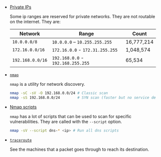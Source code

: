* [Private IPs]()

    Some ip ranges are reserved for private networks. They are not routable on the internet. They are:

    | Network | Range | Count |
    | --- | --- | --- |
    | `10.0.0.0/8` | `10.0.0.0` – `10.255.255.255` | 16,777,214 |
    | `172.16.0.0/16` | `172.16.0.0` - `172.31.255.255` | 1,048,574 |
    | `192.168.0.0/16` | `192.168.0.0` - `192.168.255.255` | 65,534 |




* [`nmap`](https://nmap.org/)

    `nmap` is a utility for network discovery.

	```bash
	nmap -sC -sV -O 192.168.0.0/24 # Classic scan
	nmap -sS 192.168.0.0/24        # SYN scan (faster but no service detection)
	```


* [Nmap scripts](https://nmap.org/nsedoc/scripts/)
  
	`nmap` has a lot of scripts that can be used to scan for specific vulnerabilities. They are called with the `--script` option.

	```bash
	nmap -sV --script dns-* <ip> # Run all dns scripts
	```

* [`traceroute`](https://en.wikipedia.org/wiki/Traceroute)

    See the machines that a packet goes through to reach its destination.